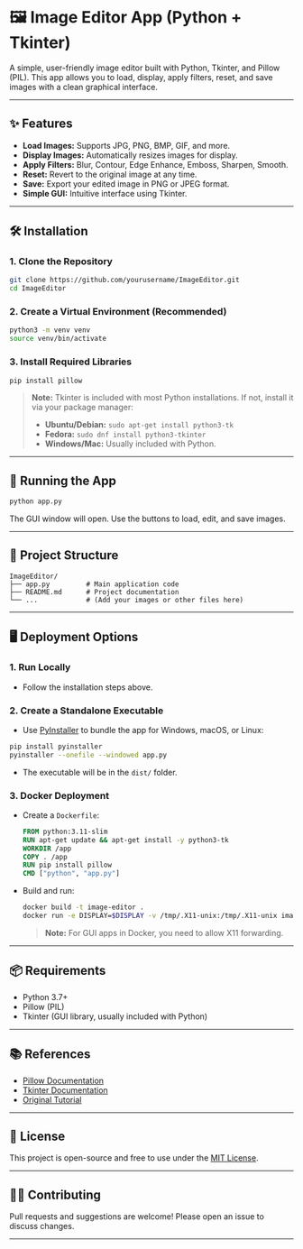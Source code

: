 # 🖼️ Image Editor App (Python + Tkinter)  

A simple, user-friendly image editor built with Python, Tkinter, and Pillow (PIL). This app allows you to load, display, apply filters, reset, and save images with a clean graphical interface.  

---  

## ✨ Features  

- **Load Images:** Supports JPG, PNG, BMP, GIF, and more.  
- **Display Images:** Automatically resizes images for display.  
- **Apply Filters:** Blur, Contour, Edge Enhance, Emboss, Sharpen, Smooth.  
- **Reset:** Revert to the original image at any time.  
- **Save:** Export your edited image in PNG or JPEG format.  
- **Simple GUI:** Intuitive interface using Tkinter.  

---  

## 🛠️ Installation  

### 1. Clone the Repository  

```bash  
git clone https://github.com/yourusername/ImageEditor.git  
cd ImageEditor  
```  

### 2. Create a Virtual Environment (Recommended)  

```bash  
python3 -m venv venv  
source venv/bin/activate  
```  

### 3. Install Required Libraries  

```bash  
pip install pillow  
```  

> **Note:** Tkinter is included with most Python installations. If not, install it via your package manager:  
> - **Ubuntu/Debian:** `sudo apt-get install python3-tk`  
> - **Fedora:** `sudo dnf install python3-tkinter`  
> - **Windows/Mac:** Usually included with Python.  

---  

## 🚀 Running the App  

```bash  
python app.py  
```  

The GUI window will open. Use the buttons to load, edit, and save images.  

---  

## 🧩 Project Structure  

```
ImageEditor/  
├── app.py         # Main application code  
├── README.md      # Project documentation  
└── ...            # (Add your images or other files here)  
```  

---  

## 🖥️ Deployment Options  

### 1. **Run Locally**  
- Follow the installation steps above.  

### 2. **Create a Standalone Executable**  
- Use [PyInstaller](https://pyinstaller.org/) to bundle the app for Windows, macOS, or Linux:  

```bash  
pip install pyinstaller  
pyinstaller --onefile --windowed app.py  
```  
- The executable will be in the `dist/` folder.  

### 3. **Docker Deployment**  
- Create a `Dockerfile`:  

    ```dockerfile  
    FROM python:3.11-slim  
    RUN apt-get update && apt-get install -y python3-tk  
    WORKDIR /app  
    COPY . /app  
    RUN pip install pillow  
    CMD ["python", "app.py"]  
    ```  

- Build and run:  

    ```bash  
    docker build -t image-editor .  
    docker run -e DISPLAY=$DISPLAY -v /tmp/.X11-unix:/tmp/.X11-unix image-editor  
    ```  

    > **Note:** For GUI apps in Docker, you need to allow X11 forwarding.  

---  

## 📦 Requirements  

- Python 3.7+  
- Pillow (PIL)  
- Tkinter (GUI library, usually included with Python)  

---  

## 📚 References  

- [Pillow Documentation](https://pillow.readthedocs.io/en/stable/)  
- [Tkinter Documentation](https://docs.python.org/3/library/tkinter.html)  
- [Original Tutorial](https://hackr.io/blog/how-to-create-a-python-image-editor-app)  

---  

## 📝 License  

This project is open-source and free to use under the [MIT License](LICENSE).  

---  

## 🙋‍♂️ Contributing  

Pull requests and suggestions are welcome! Please open an issue to discuss changes.  

---
